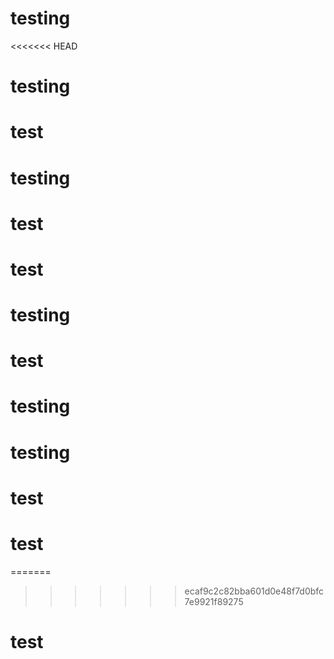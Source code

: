 # testing
<<<<<<< HEAD
# testing
# test
# testing
# test
# test
# testing
# test
# testing
# testing
# test
# test
=======
>>>>>>> ecaf9c2c82bba601d0e48f7d0bfc7e9921f89275
# test
